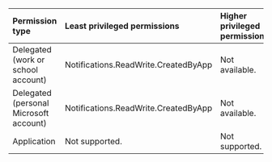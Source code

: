 |Permission type|Least privileged permissions|Higher privileged permissions|
|:---|:---|:---|
|Delegated (work or school account)|Notifications.ReadWrite.CreatedByApp|Not available.|
|Delegated (personal Microsoft account)|Notifications.ReadWrite.CreatedByApp|Not available.|
|Application|Not supported.|Not supported.|